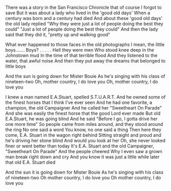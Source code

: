 There was a story in the San Francisco Chronicle that of course I forgot to save
But it was about a lady who lived in the 'good old days'
When a century was born and a century had died
And about these 'good old days' the old lady replied
"Why they were just a lot of people doing the best they could"
"Just a lot of people doing the best they could"
And then the lady said that they did it, "pretty up and walking good"

What ever happened to those faces in the old photographs
I mean, the little boys…….
Boys? . . . . . Hell they were men
Who stood knee deep in the Johnstown mud
In the time of that terrible flood
And they listened to the water, that awful noise
And then they put away the dreams that belonged to little boys

And the sun is going down for Mister Bouie 
As he's singing with his class of nineteen-two
Oh, mother country, I do love you
Oh, mother country, I do love you

I knew a man named E.A.Stuart, spelled  S.T.U.A.R.T.
And he owned some of the finest horses that I think I've ever seen
And he had one favorite, a champion, the old Campaigner
And he called her "Sweetheart On Parade"
And she was easily the finest horse that the good Lord ever made
But old E.A.Stuart, he was going blind
And he said "Before I go, I gotta drive her one more time"
So people came from miles around, and they stood around the ring
No one said a word
You know, no one said a thing
Then here they come, E.A. Stuart in the wagon right behind
Sitting straight and proud and he's driving her stone blind
And would you look at her
Oh, she never looked finer or went better than today
It's E.A. Stuart and the old Campaigner, "Sweetheart On Parade"
And the people cheered
Why I even saw a grown man break right down and cry
And you know it was just a little while later that old E.A. Stuart died

And the sun it is going down for Mister Bouie
As he's singing with his class of nineteen-two
Oh mother country, I do love you
Oh mother country, I do love you
